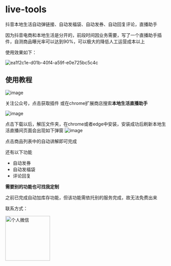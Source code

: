 # live-tools
抖音本地生活自动弹链接、自动发福袋、自动发券、自动回复评论，直播助手

因为抖音电商和本地生活是分开的，前段时间因业务需要，写了一个直播助手插件，自测商品曝光率可以达到90%，可以极大的降低人工运营成本以上

使用效果如下：

![ea1f2c1e-d01b-40f4-a59f-e0e725bc5c4c](https://github.com/woftsun/live-tools/assets/139890307/467ffb63-cd6a-4fc0-93b1-cd0c29462e26)




## 使用教程
![image](https://github.com/woftsun/live-tools/assets/139890307/5799a844-7e9b-4261-a116-248683d20d0d)

关注公众号，点击获取插件 或在chrome扩展商店搜索**本地生活直播助手**

![image](https://github.com/woftsun/live-tools/assets/139890307/e8876f3d-667d-4d25-9820-0cc879c53989)


点击下载以后，解压文件夹，在chrome或者edge中安装，安装成功后刷新本地生活直播间页面会出现如下弹窗
![image](https://github.com/woftsun/live-tools/assets/139890307/74c91a2f-895b-4fab-b140-de63a2317a3c)


点击商品列表中的自动讲解即可完成


还有以下功能
 -  自动发券
 -  自动发福袋
 -  评论回复

 **需要别的功能也可找我定制**

之前已完成自动加库存功能，但该功能需依托别的服务完成，故无法免费出来


联系方式：


<img src="https://github.com/woftsun/live-tools/assets/139890307/3b140490-fe3a-4560-9eaa-2cae0eab553d" alt="个人微信" width="140">





